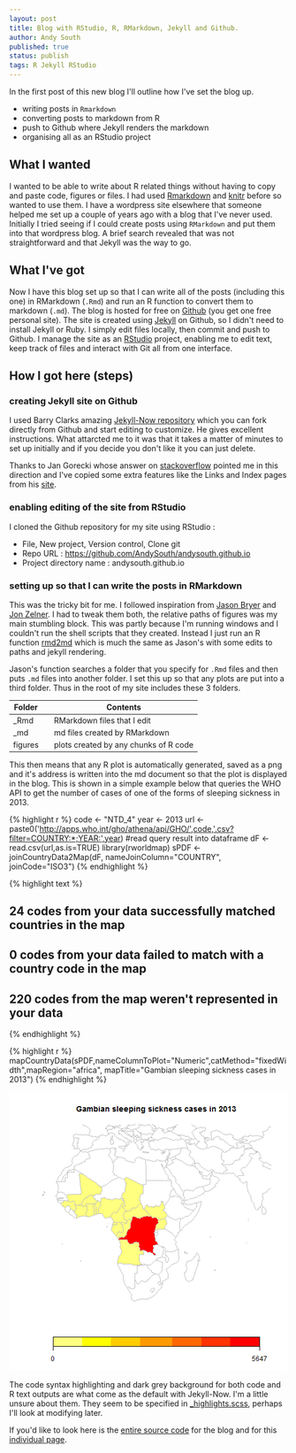 ```yaml
---
layout: post
title: Blog with RStudio, R, RMarkdown, Jekyll and Github.
author: Andy South
published: true
status: publish
tags: R Jekyll RStudio
---
```

 
In the first post of this new blog I'll outline how I've set the blog up. 
 
* writing posts in `Rmarkdown`
* converting posts to markdown from R
* push to Github where Jekyll renders the markdown
* organising all as an RStudio project 
 
## What I wanted
I wanted to be able to write about R related things without having to copy and paste code, figures or files. I had used [Rmarkdown](http://rmarkdown.rstudio.com/) and [knitr](http://yihui.name/knitr/) before so wanted to use them. I have a wordpress site elsewhere that someone helped me set up a couple of years ago with a blog that I've never used. Initially I tried seeing if I could create posts using `RMarkdown` and put them into that wordpress blog. A brief search revealed that was not straightforward and that Jekyll was the way to go.  
 
## What I've got
Now I have this blog set up so that I can write all of the posts (including this one) in RMarkdown (`.Rmd`) and run an R function to convert them to markdown (`.md`). The blog is hosted for free on [Github](https://github.com/) (you get one free personal site). The site is created using [Jekyll](http://jekyllrb.com/) on Github, so I didn't need to install Jekyll or Ruby. I simply edit files locally, then commit and push to Github. I manage the site as an [RStudio](http://www.rstudio.com/products/RStudio) project, enabling me to edit text, keep track of files and interact with Git all from one interface.  
 
## How I got here (steps)
 
### creating Jekyll site on Github
I used Barry Clarks amazing [Jekyll-Now repository](https://github.com/barryclark/jekyll-now) which you can fork directly from Github and start editing to customize. He gives excellent instructions. What attarcted me to it was that it takes a matter of minutes to set up initially and if you decide you don't like it you can just delete.  
 
Thanks to Jan Gorecki whose answer on [stackoverflow](http://stackoverflow.com/a/26703757/1718356) pointed me in this direction and I've copied some extra features like the Links and Index pages from his [site](https://github.com/jangorecki/jangorecki.github.io).  
 
### enabling editing of the site from RStudio
I cloned the Github repository for my site using RStudio :
 
* File, New project, Version control, Clone git
* Repo URL : https://github.com/AndySouth/andysouth.github.io
* Project directory name : andysouth.github.io
 
 
### setting up so that I can write the posts in RMarkdown
This was the tricky bit for me. I followed inspiration from [Jason Bryer](http://jason.bryer.org/posts/2012-12-10/Markdown_Jekyll_R_for_Blogging.html) and [Jon Zelner](http://www.jonzelner.net/jekyll/knitr/r/2014/07/02/autogen-knitr/). I had to tweak them both, the relative paths of figures was my main stumbling block. This was partly because I'm running windows and I couldn't run the shell scripts that they created. Instead I just run an R function [rmd2md](https://github.com/AndySouth/andysouth.github.io/blob/master/rmd2md.r) which is much the same as Jason's with some edits to paths and jekyll rendering. 
 
 
Jason's function searches a folder that you specify for `.Rmd` files and then puts `.md` files into another folder. I set this up so that any plots are put into a third folder. Thus in the root of my site includes these 3 folders.
 
| Folder |     | Contents |
| ------ | --- | --- |
| _Rmd   |  | RMarkdown files that I edit |
| _md    |  | md files created by RMarkdown |
| figures |  | plots created by any chunks of R code |
 
This then means that any R plot is automatically generated, saved as a png and it's address is written into the md document so that the plot is displayed in the blog. This is shown in a simple example below that queries the WHO API to get the number of cases of one of the forms of sleeping sickness in 2013.
 

{% highlight r %}
code <- "NTD_4"
year <- 2013
url <- paste0('http://apps.who.int/gho/athena/api/GHO/',code,'.csv?filter=COUNTRY:*;YEAR:',year)
#read query result into dataframe
dF <- read.csv(url,as.is=TRUE)
library(rworldmap)
sPDF <- joinCountryData2Map(dF, nameJoinColumn="COUNTRY", joinCode="ISO3")
{% endhighlight %}



{% highlight text %}
## 24 codes from your data successfully matched countries in the map
## 0 codes from your data failed to match with a country code in the map
## 220 codes from the map weren't represented in your data
{% endhighlight %}



{% highlight r %}
mapCountryData(sPDF,nameColumnToPlot="Numeric",catMethod="fixedWidth",mapRegion="africa", mapTitle="Gambian sleeping sickness cases in 2013")
{% endhighlight %}

![plot of chunk 14-12-10-rworldmap](/figures/14-12-10-rworldmap-1.png) 
 
The code syntax highlighting and dark grey background for both code and R text outputs are what come as the default with Jekyll-Now. I'm a little unsure about them. They seem to be specified in [_highlights.scss](https://github.com/AndySouth/andysouth.github.io/blob/master/_scss/_highlights.scss), perhaps I'll look at modifying later.   
 
 
If you'd like to look here is the [entire source code](https://github.com/AndySouth/andysouth.github.io/) for the blog and for this [individual page](https://github.com/AndySouth/andysouth.github.io/blob/master/_rmd/2014-12-10-blog-setup.Rmd).  
